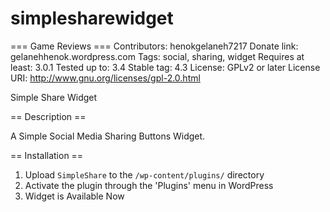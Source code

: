 # simplesharewidget
=== Game Reviews ===
Contributors: henokgelaneh7217
Donate link: gelanehhenok.wordpress.com
Tags: social, sharing, widget
Requires at least: 3.0.1
Tested up to: 3.4
Stable tag: 4.3
License: GPLv2 or later
License URI: http://www.gnu.org/licenses/gpl-2.0.html

Simple Share Widget 

== Description ==

A Simple Social Media Sharing Buttons Widget.

== Installation ==

1. Upload `SimpleShare` to the `/wp-content/plugins/` directory
2. Activate the plugin through the 'Plugins' menu in WordPress
3. Widget is Available Now
